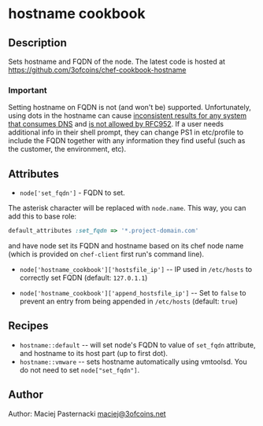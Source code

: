 # hostname cookbook

## Description

Sets hostname and FQDN of the node. The latest code is hosted at
https://github.com/3ofcoins/chef-cookbook-hostname

### Important

Setting hostname on FQDN is not (and won't be) supported. Unfortunately, using dots in the hostname can cause
[inconsistent results for any system that consumes DNS](http://serverfault.com/questions/229331/can-i-have-dots-in-a-hostname)
and [is not allowed by RFC952](http://tools.ietf.org/html/rfc952). If a user
needs additional info in their shell prompt, they can change PS1 in etc/profile
to include the FQDN together with any information they find useful (such as
the customer, the environment, etc).

## Attributes

- `node['set_fqdn']` - FQDN to set.

The asterisk character will be replaced with `node.name`. This way,
you can add this to base role:

```ruby
default_attributes :set_fqdn => '*.project-domain.com'
```

and have node set its FQDN and hostname based on its chef node name
(which is provided on `chef-client` first run's command line).

- `node['hostname_cookbook']['hostsfile_ip']` -- IP used in
  `/etc/hosts` to correctly set FQDN (default: `127.0.1.1`)

- `node['hostname_cookbook']['append_hostsfile_ip']` -- Set to `false` to
  prevent an entry from being appended in `/etc/hosts` (default: `true`)

## Recipes

* `hostname::default` -- will set node's FQDN to value of `set_fqdn` attribute,
and hostname to its host part (up to first dot).
* `hostname::vmware` -- sets hostname automatically using vmtoolsd.
You do not need to set `node["set_fqdn"]`.

## Author

Author: Maciej Pasternacki maciej@3ofcoins.net
